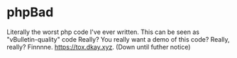 # phpBad
Literally the worst php code I've ever written. This can be seen as "vBulletin-quality" code
Really? You really want a demo of this code? Really, really? Finnnne. https://tox.dkay.xyz. (Down until futher notice)
